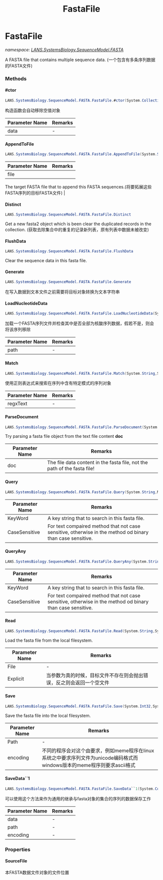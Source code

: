 ﻿---
title: FastaFile
---

# FastaFile
_namespace: [LANS.SystemsBiology.SequenceModel.FASTA](N-LANS.SystemsBiology.SequenceModel.FASTA.html)_

A FASTA file that contains multiple sequence data.
 (一个包含有多条序列数据的FASTA文件)

### Methods

#### #ctor
```csharp
LANS.SystemsBiology.SequenceModel.FASTA.FastaFile.#ctor(System.Collections.Generic.IEnumerable{LANS.SystemsBiology.SequenceModel.FASTA.FastaToken})
```
构造函数会自动移除空值对象

|Parameter Name|Remarks|
|--------------|-------|
|data|-|


#### AppendToFile
```csharp
LANS.SystemsBiology.SequenceModel.FASTA.FastaFile.AppendToFile(System.String)
```


|Parameter Name|Remarks|
|--------------|-------|
|file|
 The target FASTA file that to append this FASTA sequences.(将要拓展这些FASTA序列的目标FASTA文件)
 |


#### Distinct
```csharp
LANS.SystemsBiology.SequenceModel.FASTA.FastaFile.Distinct
```
Get a new fasta2 object which is been clear the duplicated records in the collection.
 (获取去除集合中的重复的记录新列表，原有列表中数据未被改变)

#### FlushData
```csharp
LANS.SystemsBiology.SequenceModel.FASTA.FastaFile.FlushData
```
Clear the sequence data in this fasta file.

#### Generate
```csharp
LANS.SystemsBiology.SequenceModel.FASTA.FastaFile.Generate
```
在写入数据到文本文件之前需要将目标对象转换为文本字符串

#### LoadNucleotideData
```csharp
LANS.SystemsBiology.SequenceModel.FASTA.FastaFile.LoadNucleotideData(System.String,System.Boolean)
```
加载一个FASTA序列文件并检查其中是否全部为核酸序列数据，假若不是，则会将该序列移除

|Parameter Name|Remarks|
|--------------|-------|
|path|-|


#### Match
```csharp
LANS.SystemsBiology.SequenceModel.FASTA.FastaFile.Match(System.String,System.Text.RegularExpressions.RegexOptions)
```
使用正则表达式来搜索在序列中含有特定模式的序列对象

|Parameter Name|Remarks|
|--------------|-------|
|regxText|-|


#### ParseDocument
```csharp
LANS.SystemsBiology.SequenceModel.FASTA.FastaFile.ParseDocument(System.String)
```
Try parsing a fasta file object from the text file content **doc**

|Parameter Name|Remarks|
|--------------|-------|
|doc|The file data content in the fasta file, not the path of the fasta file!|


#### Query
```csharp
LANS.SystemsBiology.SequenceModel.FASTA.FastaFile.Query(System.String,Microsoft.VisualBasic.CompareMethod)
```


|Parameter Name|Remarks|
|--------------|-------|
|KeyWord|A key string that to search in this fasta file.|
|CaseSensitive|For text compaired method that not case sensitive, otherwise in the method od binary than case sensitive.|


#### QueryAny
```csharp
LANS.SystemsBiology.SequenceModel.FASTA.FastaFile.QueryAny(System.String,Microsoft.VisualBasic.CompareMethod)
```


|Parameter Name|Remarks|
|--------------|-------|
|KeyWord|A key string that to search in this fasta file.|
|CaseSensitive|For text compaired method that not case sensitive, otherwise in the method od binary than case sensitive.|


#### Read
```csharp
LANS.SystemsBiology.SequenceModel.FASTA.FastaFile.Read(System.String,System.Boolean)
```
Load the fasta file from the local filesystem.

|Parameter Name|Remarks|
|--------------|-------|
|File|-|
|Explicit|当参数为真的时候，目标文件不存在则会抛出错误，反之则会返回一个空文件|


#### Save
```csharp
LANS.SystemsBiology.SequenceModel.FASTA.FastaFile.Save(System.Int32,System.String,System.Text.Encoding)
```
Save the fasta file into the local filesystem.

|Parameter Name|Remarks|
|--------------|-------|
|Path|-|
|encoding|不同的程序会对这个由要求，例如meme程序在linux系统之中要求序列文件为unicode编码格式而windows版本的meme程序则要求ascii格式|


#### SaveData``1
```csharp
LANS.SystemsBiology.SequenceModel.FASTA.FastaFile.SaveData``1(System.Collections.Generic.IEnumerable{``0},System.String,System.Text.Encoding)
```
可以使用这个方法来作为通用的继承与fasta对象的集合的序列的数据保存工作

|Parameter Name|Remarks|
|--------------|-------|
|data|-|
|path|-|
|encoding|-|




### Properties

#### SourceFile
本FASTA数据文件对象的文件位置

